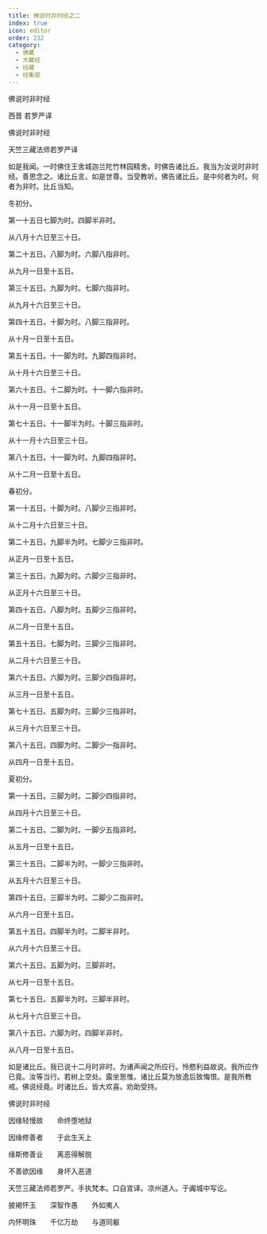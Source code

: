 ```yaml
---
title: 佛说时非时经之二
index: true
icon: editor
order: 232
category:
  - 佛藏
  - 大藏经
  - 经藏
  - 经集部
---
```


  佛说时非时经  

西晋 若罗严译  

佛说时非时经  

天竺三藏法师若罗严译  

如是我闻。一时佛住王舍城迦兰陀竹林园精舍。时佛告诸比丘。我当为汝说时非时经。善思念之。诸比丘言。如是世尊。当受教听。佛告诸比丘。是中何者为时。何者为非时。比丘当知。  

冬初分。  

第一十五日七脚为时。四脚半非时。  

从八月十六日至三十日。  

第二十五日。八脚为时。六脚八指非时。  

从九月一日至十五日。  

第三十五日。九脚为时。七脚六指非时。  

从九月十六日至三十日。  

第四十五日。十脚为时。八脚三指非时。  

从十月一日至十五日。  

第五十五日。十一脚为时。九脚四指非时。  

从十月十六日至三十日。  

第六十五日。十二脚为时。十一脚六指非时。  

从十一月一日至十五日。  

第七十五日。十一脚半为时。十脚三指非时。  

从十一月十六日至三十日。  

第八十五日。十一脚为时。九脚四指非时。  

从十二月一日至十五日。  

春初分。  

第一十五日。十脚为时。八脚少三指非时。  

从十二月十六日至三十日。  

第二十五日。九脚半为时。七脚少三指非时。  

从正月一日至十五日。  

第三十五日。九脚为时。六脚少三指非时。  

从正月十六日至三十日。  

第四十五日。八脚为时。五脚少三指非时。  

从二月一日至十五日。  

第五十五日。七脚为时。三脚少三指非时。  

从二月十六日至三十日。  

第六十五日。六脚为时。三脚少四指非时。  

从三月一日至十五日。  

第七十五日。五脚为时。三脚少三指非时。  

从三月十六日至三十日。  

第八十五日。四脚为时。二脚少一指非时。  

从四月一日至十五日。  

夏初分。  

第一十五日。三脚为时。二脚少四指非时。  

从四月十六日至三十日。  

第二十五日。二脚为时。一脚少五指非时。  

从五月一日至十五日。  

第三十五日。二脚半为时。一脚少三指非时。  

从五月十六日至三十日。  

第四十五日。三脚半为时。二脚少二指非时。  

从六月一日至十五日。  

第五十五日。四脚半为时。二脚半非时。  

从六月十六日至三十日。  

第六十五日。五脚为时。三脚非时。  

从七月一日至十五日。  

第七十五日。五脚半为时。三脚半非时。  

从七月十六日至三十日。  

第八十五日。六脚为时。四脚半非时。  

从八月一日至十五日。  

如是诸比丘。我已说十二月时非时。为诸声闻之所应行。怜愍利益故说。我所应作已竟。汝等当行。若树上空处。露坐思惟。诸比丘莫为放逸后致悔恨。是我所教戒。佛说经竟。时诸比丘。皆大欢喜。劝助受持。  

佛说时非时经  

因缘轻慢故　　命终堕地狱  

因缘修善者　　于此生天上  

缘斯修善业　　离恶得解脱  

不善欲因缘　　身坏入恶道  

天竺三藏法师若罗严。手执梵本。口自宣译。凉州道人。于阗城中写讫。  

披褐怀玉　　深智作愚　　外如夷人  

内怀明珠　　千亿万劫　　与道同躯  
